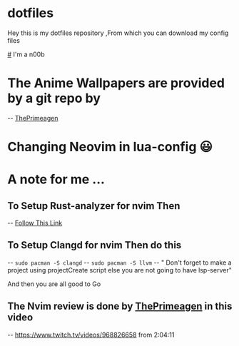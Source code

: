  # dotfiles


 Hey this is my dotfiles repository ,From which you can download my config files
 
 [#](#) I'm a n00b
 
# The Anime Wallpapers are provided by a git repo by 

-- [ThePrimeagen](https://hub.com/ThePrimeagen/anime)

# Changing Neovim in lua-config :smiley:

# A note for me ...
## To Setup Rust-analyzer for nvim Then
 -- [Follow This Link](https://sharksforarms.dev/posts/neovim-rust/)
 
## To Setup Clangd for nvim Then do this
 -- `sudo pacman -S clangd`
 -- `sudo pacman -S llvm`
 -- " Don't forget to make a project using projectCreate script else you are not going to have lsp-server"
 
 And then you are all good to Go
 
## The Nvim review is done by [ThePrimeagen](github.com/ThePrimeagen) in this video 
 -- https://www.twitch.tv/videos/968826658 from 2:04:11
